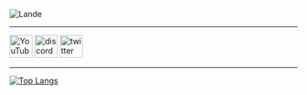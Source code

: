 <p align="center">
  
  ![Lande](https://i.imgur.com/1Y9hOem.gif)

----------

  [<img src='https://cdn.jsdelivr.net/npm/simple-icons@3.0.1/icons/youtube.svg' alt='YouTube' height='40'>](https://www.youtube.com/channel/landee)  [<img src='https://cdn.jsdelivr.net/npm/simple-icons@3.0.1/icons/discord.svg' alt='discord' height='40'>](https://discord.gg/GGyRPye)  [<img src='https://cdn.jsdelivr.net/npm/simple-icons@3.0.1/icons/twitter.svg' alt='twitter' height='40'>](https://twitter.com/landee_)  

  ----------

  [![Top Langs](https://github-readme-stats.vercel.app/api/top-langs/?username=laande)](https://github.com/anuraghazra/github-readme-stats)

</p>

